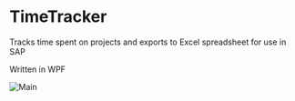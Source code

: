 # TimeTracker
Tracks time spent on projects and exports to Excel spreadsheet for use in SAP

Written in WPF

![Main](https://user-images.githubusercontent.com/64152538/121311184-2ab31980-c8d2-11eb-9aee-a5acab10828d.PNG)
